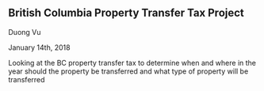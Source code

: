 ## British Columbia Property Transfer Tax Project

Duong Vu

January 14th, 2018



Looking at the BC property transfer tax to determine when and where in the year should the property be transferred and what type of property will be transferred